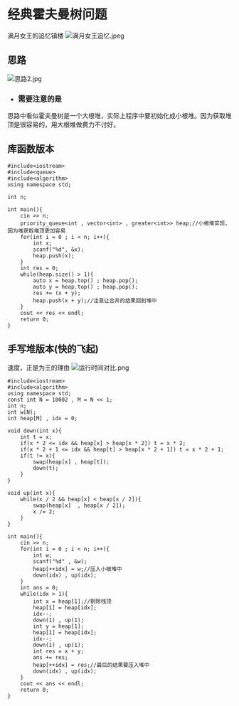 [//]: # (打卡模板，上面预览按钮可以展示预览效果 ^^)
# 经典霍夫曼树问题
满月女王的追忆镇楼
![满月女王追忆.jpeg](https://cdn.acwing.com/media/article/image/2024/04/24/352015_b12b5e2902-满月女王追忆.jpeg) 

## 思路
![思路2.jpg](https://cdn.acwing.com/media/article/image/2024/04/24/352015_cf49b06102-思路2.jpg)



*  ### 需要注意的是
思路中看似霍夫曼树是一个大根堆，实际上程序中要初始化成小根堆。因为获取堆顶是很容易的，用大根堆做费力不讨好。
## 库函数版本
```
#include<iostream>
#include<queue>
#include<algorithm>
using namespace std;

int n;

int main(){
    cin >> n;
    priority_queue<int , vector<int> , greater<int>> heap;//小根堆实现，因为堆获取堆顶更加容易
    for(int i = 0 ; i < n; i++){
        int x;
        scanf("%d", &x);
        heap.push(x);
    }
    int res = 0;
    while(heap.size() > 1){
        auto x = heap.top() ; heap.pop();
        auto y = heap.top() ; heap.pop();
        res += (x + y);
        heap.push(x + y);//注意让合并的结果回到堆中
    }
    cout << res << endl;
    return 0;
}
```

## 手写堆版本(快的飞起)
速度，正是为王的理由
![运行时间对比.png](https://cdn.acwing.com/media/article/image/2024/04/24/352015_960ecabb02-运行时间对比.png) 
```
#include<iostream>
#include<algorithm>
using namespace std;
const int N = 10002 , M = N << 1;
int n;
int w[N];
int heap[M] , idx = 0;

void down(int x){
    int t = x;
    if(x * 2 <= idx && heap[x] > heap[x * 2]) t = x * 2;
    if(x * 2 + 1 <= idx && heap[t] > heap[x * 2 + 1]) t = x * 2 + 1;
    if(t != x){
        swap(heap[x] , heap[t]);
        down(t);
    }
}

void up(int x){
    while(x / 2 && heap[x] < heap[x / 2]){
        swap(heap[x]  , heap[x / 2]);
        x /= 2;
    }
}

int main(){
    cin >> n;
    for(int i = 0 ; i < n; i++){
        int w;
        scanf("%d" , &w);
        heap[++idx] = w;//压入小根堆中
        down(idx) , up(idx);
    }
    int ans = 0;
    while(idx > 1){
        int x = heap[1];//剔除栈顶
        heap[1] = heap[idx];
        idx--;
        down(1) , up(1);
        int y = heap[1];
        heap[1] = heap[idx];
        idx--;
        down(1) , up(1);
        int res = x + y;
        ans += res;
        heap[++idx] = res;//最后的结果要压入堆中
        down(idx) , up(idx);
    }
    cout << ans << endl;
    return 0;
}
```
